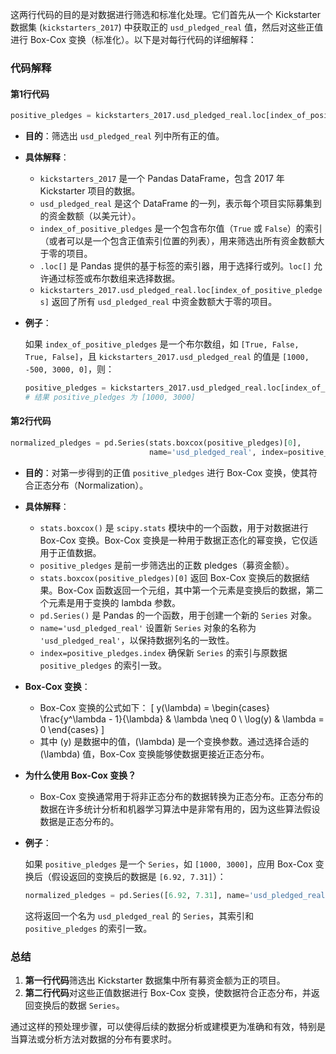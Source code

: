 这两行代码的目的是对数据进行筛选和标准化处理。它们首先从一个 Kickstarter 数据集 (`kickstarters_2017`) 中获取正的 `usd_pledged_real` 值，然后对这些正值进行 Box-Cox 变换（标准化）。以下是对每行代码的详细解释：

### 代码解释

#### 第1行代码

```python
positive_pledges = kickstarters_2017.usd_pledged_real.loc[index_of_positive_pledges]
```

- **目的**：筛选出 `usd_pledged_real` 列中所有正的值。
  
- **具体解释**：
  - `kickstarters_2017` 是一个 Pandas DataFrame，包含 2017 年 Kickstarter 项目的数据。
  - `usd_pledged_real` 是这个 DataFrame 的一列，表示每个项目实际募集到的资金数额（以美元计）。
  - `index_of_positive_pledges` 是一个包含布尔值（`True` 或 `False`）的索引（或者可以是一个包含正值索引位置的列表），用来筛选出所有资金数额大于零的项目。
  - `.loc[]` 是 Pandas 提供的基于标签的索引器，用于选择行或列。`loc[]` 允许通过标签或布尔数组来选择数据。
  - `kickstarters_2017.usd_pledged_real.loc[index_of_positive_pledges]` 返回了所有 `usd_pledged_real` 中资金数额大于零的项目。

- **例子**：

  如果 `index_of_positive_pledges` 是一个布尔数组，如 `[True, False, True, False]`，且 `kickstarters_2017.usd_pledged_real` 的值是 `[1000, -500, 3000, 0]`，则：

  ```python
  positive_pledges = kickstarters_2017.usd_pledged_real.loc[index_of_positive_pledges]
  # 结果 positive_pledges 为 [1000, 3000]
  ```

#### 第2行代码

```python
normalized_pledges = pd.Series(stats.boxcox(positive_pledges)[0], 
                               name='usd_pledged_real', index=positive_pledges.index)
```

- **目的**：对第一步得到的正值 `positive_pledges` 进行 Box-Cox 变换，使其符合正态分布（Normalization）。
  
- **具体解释**：
  - `stats.boxcox()` 是 `scipy.stats` 模块中的一个函数，用于对数据进行 Box-Cox 变换。Box-Cox 变换是一种用于数据正态化的幂变换，它仅适用于正值数据。
  - `positive_pledges` 是前一步筛选出的正数 pledges（募资金额）。
  - `stats.boxcox(positive_pledges)[0]` 返回 Box-Cox 变换后的数据结果。Box-Cox 函数返回一个元组，其中第一个元素是变换后的数据，第二个元素是用于变换的 lambda 参数。
  - `pd.Series()` 是 Pandas 的一个函数，用于创建一个新的 `Series` 对象。
  - `name='usd_pledged_real'` 设置新 `Series` 对象的名称为 `'usd_pledged_real'`，以保持数据列名的一致性。
  - `index=positive_pledges.index` 确保新 `Series` 的索引与原数据 `positive_pledges` 的索引一致。

- **Box-Cox 变换**：
  - Box-Cox 变换的公式如下：
    \[
    y(\lambda) = \begin{cases} 
    \frac{y^\lambda - 1}{\lambda} & \lambda \neq 0 \\
    \log(y) & \lambda = 0 
    \end{cases}
    \]
  - 其中 \(y\) 是数据中的值，\(\lambda\) 是一个变换参数。通过选择合适的 \(\lambda\) 值，Box-Cox 变换能够使数据更接近正态分布。

- **为什么使用 Box-Cox 变换？**
  - Box-Cox 变换通常用于将非正态分布的数据转换为正态分布。正态分布的数据在许多统计分析和机器学习算法中是非常有用的，因为这些算法假设数据是正态分布的。

- **例子**：

  如果 `positive_pledges` 是一个 `Series`，如 `[1000, 3000]`，应用 Box-Cox 变换后（假设返回的变换后的数据是 `[6.92, 7.31]`）：

  ```python
  normalized_pledges = pd.Series([6.92, 7.31], name='usd_pledged_real', index=[0, 2])
  ```

  这将返回一个名为 `usd_pledged_real` 的 `Series`，其索引和 `positive_pledges` 的索引一致。

### 总结

1. **第一行代码**筛选出 Kickstarter 数据集中所有募资金额为正的项目。
2. **第二行代码**对这些正值数据进行 Box-Cox 变换，使数据符合正态分布，并返回变换后的数据 `Series`。

通过这样的预处理步骤，可以使得后续的数据分析或建模更为准确和有效，特别是当算法或分析方法对数据的分布有要求时。
